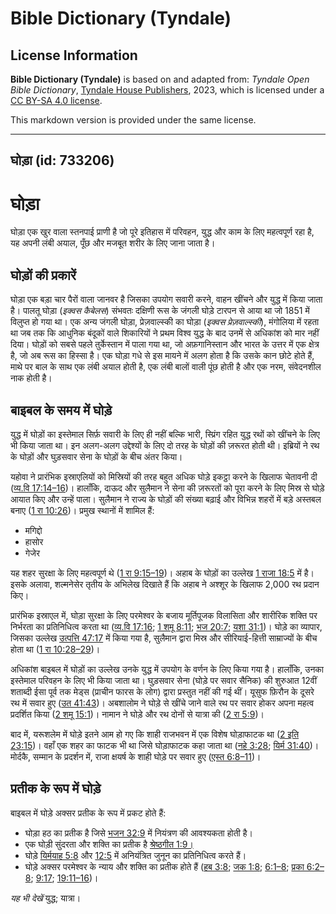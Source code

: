 # Bible Dictionary (Tyndale)

## License Information

**Bible Dictionary (Tyndale)** is based on and adapted from: _Tyndale Open Bible Dictionary_, [Tyndale House Publishers](https://tyndaleopenresources.com/), 2023, which is licensed under a [CC BY-SA 4.0 license](https://creativecommons.org/licenses/by-sa/4.0/legalcode.en).

This markdown version is provided under the same license.



--------------------------------

## घोड़ा (id: 733206)

घोड़ा
=====

घोड़ा एक खुर वाला स्तनपाई प्राणी है जो पूरे इतिहास में परिवहन, युद्ध और काम के लिए महत्वपूर्ण रहा है, यह अपनी लंबी अयाल, पूँछ और मजबूत शरीर के लिए जाना जाता है।

घोड़ों की प्रकारें
------------------

घोड़ा एक बड़ा चार पैरों वाला जानवर है जिसका उपयोग सवारी करने, वाहन खींचने और युद्ध में किया जाता है। पालतू घोड़ा (*इक्वस कैबेलस*) संभवतः दक्षिणी रूस के जंगली घोड़े टारपन से आया था जो 1851 में विलुप्त हो गया था। एक अन्य जंगली घोड़ा, प्रेज़वाल्स्की का घोड़ा (*इक्वस प्रेज़वाल्स्की*), मंगोलिया में रहता था जब तक कि आधुनिक बंदूकों वाले शिकारियों ने प्रथम विश्व युद्ध के बाद उनमें से अधिकांश को मार नहीं दिया। घोड़ों को सबसे पहले तुर्केस्तान में पाला गया था, जो अफ़गानिस्तान और भारत के उत्तर में एक क्षेत्र है, जो अब रूस का हिस्सा है। एक घोड़ा गधे से इस मायने में अलग होता है कि उसके कान छोटे होते हैं, माथे पर बाल के साथ एक लंबी अयाल होती है, एक लंबी बालों वाली पूंछ होती है और एक नरम, संवेदनशील नाक होती है।

बाइबल के समय में घोड़े
----------------------

युद्ध में घोड़ों का इस्तेमाल सिर्फ़ सवारी के लिए ही नहीं बल्कि भारी, स्प्रिंग रहित युद्ध रथों को खींचने के लिए भी किया जाता था। इन अलग\-अलग उद्देश्यों के लिए दो तरह के घोड़ों की ज़रूरत होती थी। इब्रियों ने रथ के घोड़ों और घुड़सवार सेना के घोड़ों के बीच अंतर किया।

यहोवा ने प्रारंभिक इस्राएलियों को मिस्रियों की तरह बहुत अधिक घोड़े इकट्ठा करने के खिलाफ चेतावनी दी ([व्य.वि 17:14–16](https://ref.ly/Deut17:14-Deut17:16))। हालाँकि, दाऊद और सुलैमान ने सेना की ज़रूरतों को पूरा करने के लिए मिस्र से घोड़े आयात किए और उन्हें पाला। सुलैमान ने राज्य के घोड़ों की संख्या बढ़ाई और विभिन्न शहरों में बड़े अस्तबल बनाए ([1 रा 10:26](https://ref.ly/1Kgs10:26))। प्रमुख स्थानों में शामिल हैं:

* मगिद्दो
* हासोर
* गेजेर

यह शहर सुरक्षा के लिए महत्वपूर्ण थे ([1 रा 9:15–19](https://ref.ly/1Kgs9:15-1Kgs9:19))। अहाब के घोड़ों का उल्लेख [1 राजा 18:5](https://ref.ly/1Kgs18:5) में है। इसके अलावा, शल्मनेसेर तृतीय के अभिलेख दिखाते हैं कि अहाब ने अश्शूर के खिलाफ 2,000 रथ प्रदान किए।

प्रारंभिक इस्राएल में, घोड़ा सुरक्षा के लिए परमेश्वर के बजाय मूर्तिपूजक विलासिता और शारीरिक शक्ति पर निर्भरता का प्रतिनिधित्व करता था ([व्य.वि 17:16](https://ref.ly/Deut17:16); [1 शमू 8:11](https://ref.ly/1Sam8:11); [भज 20:7](https://ref.ly/Ps20:7); [यशा 31:1](https://ref.ly/Isa31:1))। घोड़े का व्यापार, जिसका उल्लेख [उत्पत्ति 47:17](https://ref.ly/Gen47:17) में किया गया है, सुलैमान द्वारा मिस्र और सीरियाई\-हित्ती साम्राज्यों के बीच होता था ([1 रा 10:28–29](https://ref.ly/1Kgs10:28-1Kgs10:29))।

अधिकांश बाइबल में घोड़ों का उल्लेख उनके युद्ध में उपयोग के वर्णन के लिए किया गया है। हालाँकि, उनका इस्तेमाल परिवहन के लिए भी किया जाता था। घुड़सवार सेना (घोड़े पर सवार सैनिक) की शुरुआत 12वीं शताब्दी ईसा पूर्व तक मेड्स (प्राचीन फारस के लोग) द्वारा प्रस्तुत नहीं की गई थीं। यूसुफ फ़िरौन के दूसरे रथ में सवार हुए ([उत 41:43](https://ref.ly/Gen41:43))। अबशालोम ने घोड़े से खींचे जाने वाले रथ पर सवार होकर अपना महत्व प्रदर्शित किया ([2 शमू 15:1](https://ref.ly/2Sam15:1))। नामान ने घोड़े और रथ दोनों से यात्रा की ([2 रा 5:9](https://ref.ly/2Kgs5:9))।

बाद में, यरूशलेम में घोड़े इतने आम हो गए कि शाही राजभवन में एक विशेष घोड़ाफाटक था ([2 इति 23:15](https://ref.ly/2Chr23:15))। वहाँ एक शहर का फाटक भी था जिसे घोड़ाफाटक कहा जाता था ([नहे 3:28](https://ref.ly/Neh3:28); [यिर्म 31:40](https://ref.ly/Jer31:40))। मोर्दकै, सम्मान के प्रदर्शन में, राजा क्षयर्ष के शाही घोड़े पर सवार हुए ([एस्त 6:8–11](https://ref.ly/Esth6:8-Esth6:11))।

प्रतीक के रूप में घोड़े
-----------------------

बाइबल में घोड़े अक्सर प्रतीक के रूप में प्रकट होते हैं:

* घोड़ा हठ का प्रतीक है जिसे [भजन 32:9](https://ref.ly/Ps32:9) में नियंत्रण की आवश्यकता होती है।
* एक घोड़ी सुंदरता और शक्ति का प्रतीक है [श्रेष्ठगीत 1:9।](https://ref.ly/Song1:9)
* घोड़े [यिर्मयाह 5:8](https://ref.ly/Jer5:8) और [12:5](https://ref.ly/Jer12:5) में अनियंत्रित जुनून का प्रतिनिधित्व करते हैं।
* घोड़े अक्सर परमेश्वर के न्याय और शक्ति का प्रतीक होते हैं ([हब 3:8](https://ref.ly/Hab3:8); [जक 1:8](https://ref.ly/Zech1:8); [6:1–8](https://ref.ly/Zech6:1-Zech6:8); [प्रका 6:2–8](https://ref.ly/Rev6:2-Rev6:8); [9:17](https://ref.ly/Rev9:17); [19:11–16](https://ref.ly/Rev19:11-Rev19:16))।

*यह भी देखें* युद्ध; यात्रा।


